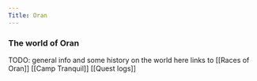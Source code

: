 ```yaml
---
Title: Oran
---
```


### The world of Oran
TODO:
general info and some history on the world here
links to
[[Races of Oran]]
[[Camp Tranquil]]
[[Quest logs]]